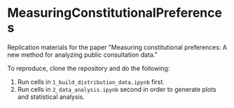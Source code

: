 #  MeasuringConstitutionalPreferences

Replication materials for the paper "Measuring constitutional preferences:
A new method for analyzing public consultation data."

To reproduce, clone the repository and do the following:

1. Run cells in `1_build_distribution_data.ipynb` first.
2. Run cells in `2_data_analysis.ipynb` second in order to generate plots and statistical analysis.
